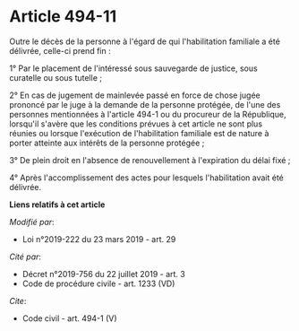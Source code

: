 # Article 494-11

Outre le décès de la personne à l'égard de qui l'habilitation familiale a été délivrée, celle-ci prend fin :

1° Par le placement de l'intéressé sous sauvegarde de justice, sous curatelle ou sous tutelle ;

2° En cas de jugement de mainlevée passé en force de chose jugée prononcé par le juge à la demande de la personne protégée,
de l'une des personnes mentionnées à l'article 494-1 ou du procureur de la République, lorsqu'il s'avère que les conditions
prévues à cet article ne sont plus réunies ou lorsque l'exécution de l'habilitation familiale est de nature à porter atteinte
aux intérêts de la personne protégée ;

3° De plein droit en l'absence de renouvellement à l'expiration du délai fixé ;

4° Après l'accomplissement des actes pour lesquels l'habilitation avait été délivrée.

**Liens relatifs à cet article**

_Modifié par_:

  - Loi n°2019-222 du 23 mars 2019 - art. 29

_Cité par_:

  - Décret n°2019-756 du 22 juillet 2019 - art. 3
  - Code de procédure civile - art. 1233 (VD)

_Cite_:

  - Code civil - art. 494-1 (V)
